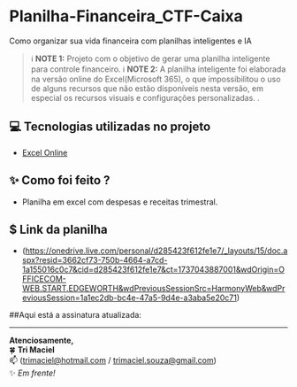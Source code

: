 # Planilha-Financeira_CTF-Caixa
Como organizar sua vida financeira com planilhas inteligentes e IA

 > ℹ️ **NOTE 1:** Projeto com o objetivo de gerar uma planilha inteligente para controle financeiro.
>  ℹ️ **NOTE 2:** A planilha inteligente foi elaborada na versão online do Excel(Microsoft 365), o que impossibilitou o uso de alguns recursos que não estão disponíveis nesta versão, em especial os recursos visuais e configurações personalizadas.  . 


## 💻 Tecnologias utilizadas no projeto

- [Excel Online ](https://www.microsoft365.com/launch/Excel/?auth=1) 


## ✨ Como foi feito ?

- Planilha em excel com despesas e receitas trimestral. 


## $ Link da planilha 
- (https://onedrive.live.com/personal/d285423f612fe1e7/_layouts/15/doc.aspx?resid=3662cf73-750b-4664-a7cd-1a155016c0c7&cid=d285423f612fe1e7&ct=1737043887001&wdOrigin=OFFICECOM-WEB.START.EDGEWORTH&wdPreviousSessionSrc=HarmonyWeb&wdPreviousSession=1a1ec2db-bc4e-47a5-9d4e-a3aba5e20c71)

##Aqui está a assinatura atualizada:  

---

**Atenciosamente,**  
🍀 **Tri Maciel**  
📫 (trimaciel@hotmail.com / trimaciel.souza@gmail.com)  
✨ *Em frente!*  

